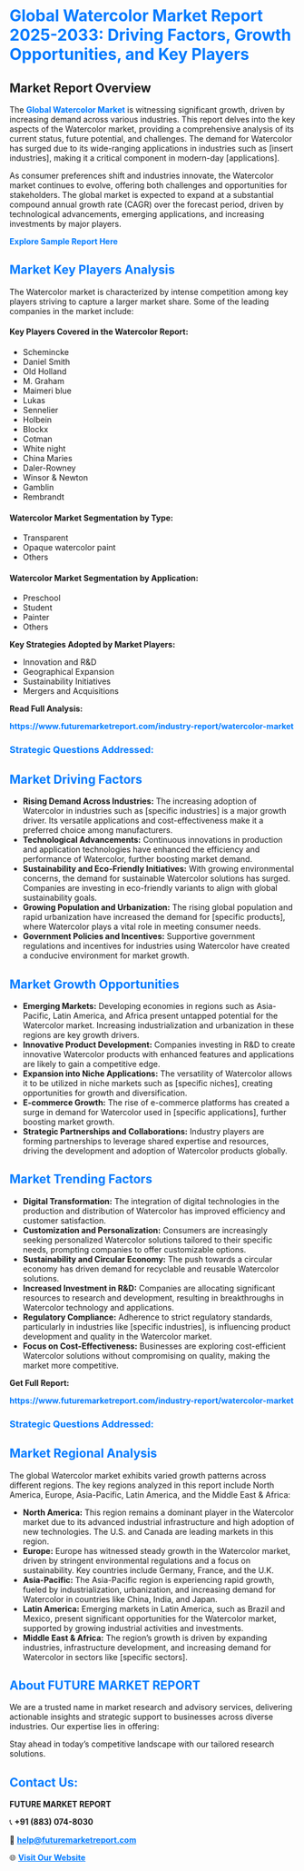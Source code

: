<h1 style="color: #007BFF;">Global Watercolor Market Report 2025-2033: Driving Factors, Growth Opportunities, and Key Players</h1>

<section id="overview">
<h2>Market Report Overview</h2>
<p>The <a href="https://www.futuremarketreport.com/industry-report/watercolor-market" style="color: #007BFF; text-decoration: none;"><strong>Global Watercolor Market</strong></a> is witnessing significant growth, driven by increasing demand across various industries. This report delves into the key aspects of the Watercolor market, providing a comprehensive analysis of its current status, future potential, and challenges. The demand for Watercolor has surged due to its wide-ranging applications in industries such as [insert industries], making it a critical component in modern-day [applications].</p>
<p>As consumer preferences shift and industries innovate, the Watercolor market continues to evolve, offering both challenges and opportunities for stakeholders. The global market is expected to expand at a substantial compound annual growth rate (CAGR) over the forecast period, driven by technological advancements, emerging applications, and increasing investments by major players.</p>
</section>

<section id="overview">
<p><a href="https://www.futuremarketreport.com/request-sample/reportId=107585" style="color: #007BFF; text-decoration: none;"><strong>Explore Sample Report Here</strong></a></p>
</section>

<section id="key-players">
<h2 style="color: #007BFF;">Market Key Players Analysis</h2>
<p>The Watercolor market is characterized by intense competition among key players striving to capture a larger market share. Some of the leading companies in the market include:</p>
<h4>Key Players Covered in the Watercolor Report:</h4>
<ul><li>Schemincke</li><li>Daniel Smith</li><li>Old Holland</li><li>M. Graham</li><li>Maimeri blue</li><li>Lukas</li><li>Sennelier</li><li>Holbein</li><li>Blockx</li><li>Cotman</li><li>White night</li><li>China Maries</li><li>Daler-Rowney</li><li>Winsor &amp; Newton</li><li>Gamblin</li><li>Rembrandt</li></ul>
<h4>Watercolor Market Segmentation by Type:</h4>
<ul><li>Transparent</li><li>Opaque watercolor paint</li><li>Others</li></ul>

<h4>Watercolor Market Segmentation by Application:</h4>
<ul><li>Preschool</li><li>Student</li><li>Painter</li><li>Others</li></ul>
<p><strong>Key Strategies Adopted by Market Players:</strong></p>
<ul>
<li>Innovation and R&D</li>
<li>Geographical Expansion</li>
<li>Sustainability Initiatives</li>
<li>Mergers and Acquisitions</li>
</ul>
</section>

<section>
<p><strong>Read Full Analysis: </strong></p><a href="https://www.futuremarketreport.com/industry-report/watercolor-market" style="color: #007BFF; text-decoration: none;"><strong>https://www.futuremarketreport.com/industry-report/watercolor-market</strong></a>
<h3 style="color: #007BFF;">Strategic Questions Addressed:</h3>
</section>

<section id="driving-factors">
<h2 style="color: #007BFF;">Market Driving Factors</h2>
<ul>
<li><strong>Rising Demand Across Industries:</strong> The increasing adoption of Watercolor in industries such as [specific industries] is a major growth driver. Its versatile applications and cost-effectiveness make it a preferred choice among manufacturers.</li>
<li><strong>Technological Advancements:</strong> Continuous innovations in production and application technologies have enhanced the efficiency and performance of Watercolor, further boosting market demand.</li>
<li><strong>Sustainability and Eco-Friendly Initiatives:</strong> With growing environmental concerns, the demand for sustainable Watercolor solutions has surged. Companies are investing in eco-friendly variants to align with global sustainability goals.</li>
<li><strong>Growing Population and Urbanization:</strong> The rising global population and rapid urbanization have increased the demand for [specific products], where Watercolor plays a vital role in meeting consumer needs.</li>
<li><strong>Government Policies and Incentives:</strong> Supportive government regulations and incentives for industries using Watercolor have created a conducive environment for market growth.</li>
</ul>
</section>

<section id="growth-opportunities">
<h2 style="color: #007BFF;">Market Growth Opportunities</h2>
<ul>
<li><strong>Emerging Markets:</strong> Developing economies in regions such as Asia-Pacific, Latin America, and Africa present untapped potential for the Watercolor market. Increasing industrialization and urbanization in these regions are key growth drivers.</li>
<li><strong>Innovative Product Development:</strong> Companies investing in R&D to create innovative Watercolor products with enhanced features and applications are likely to gain a competitive edge.</li>
<li><strong>Expansion into Niche Applications:</strong> The versatility of Watercolor allows it to be utilized in niche markets such as [specific niches], creating opportunities for growth and diversification.</li>
<li><strong>E-commerce Growth:</strong> The rise of e-commerce platforms has created a surge in demand for Watercolor used in [specific applications], further boosting market growth.</li>
<li><strong>Strategic Partnerships and Collaborations:</strong> Industry players are forming partnerships to leverage shared expertise and resources, driving the development and adoption of Watercolor products globally.</li>
</ul>
</section>

<section id="trending-factors">
<h2 style="color: #007BFF;">Market Trending Factors</h2>
<ul>
<li><strong>Digital Transformation:</strong> The integration of digital technologies in the production and distribution of Watercolor has improved efficiency and customer satisfaction.</li>
<li><strong>Customization and Personalization:</strong> Consumers are increasingly seeking personalized Watercolor solutions tailored to their specific needs, prompting companies to offer customizable options.</li>
<li><strong>Sustainability and Circular Economy:</strong> The push towards a circular economy has driven demand for recyclable and reusable Watercolor solutions.</li>
<li><strong>Increased Investment in R&D:</strong> Companies are allocating significant resources to research and development, resulting in breakthroughs in Watercolor technology and applications.</li>
<li><strong>Regulatory Compliance:</strong> Adherence to strict regulatory standards, particularly in industries like [specific industries], is influencing product development and quality in the Watercolor market.</li>
<li><strong>Focus on Cost-Effectiveness:</strong> Businesses are exploring cost-efficient Watercolor solutions without compromising on quality, making the market more competitive.</li>
</ul>
</section>

<section>
<p><strong>Get Full Report: </strong></p><a href="https://www.futuremarketreport.com/industry-report/watercolor-market" style="color: #007BFF; text-decoration: none;"><strong>https://www.futuremarketreport.com/industry-report/watercolor-market</strong></a>
<h3 style="color: #007BFF;">Strategic Questions Addressed:</h3>
</section>


<section id="regional-analysis">
<h2 style="color: #007BFF;">Market Regional Analysis</h2>
<p>The global Watercolor market exhibits varied growth patterns across different regions. The key regions analyzed in this report include North America, Europe, Asia-Pacific, Latin America, and the Middle East & Africa:</p>
<ul>
<li><strong>North America:</strong> This region remains a dominant player in the Watercolor market due to its advanced industrial infrastructure and high adoption of new technologies. The U.S. and Canada are leading markets in this region.</li>
<li><strong>Europe:</strong> Europe has witnessed steady growth in the Watercolor market, driven by stringent environmental regulations and a focus on sustainability. Key countries include Germany, France, and the U.K.</li>
<li><strong>Asia-Pacific:</strong> The Asia-Pacific region is experiencing rapid growth, fueled by industrialization, urbanization, and increasing demand for Watercolor in countries like China, India, and Japan.</li>
<li><strong>Latin America:</strong> Emerging markets in Latin America, such as Brazil and Mexico, present significant opportunities for the Watercolor market, supported by growing industrial activities and investments.</li>
<li><strong>Middle East & Africa:</strong> The region’s growth is driven by expanding industries, infrastructure development, and increasing demand for Watercolor in sectors like [specific sectors].</li>
</ul>
</section>

<footer>
<h2 style="color: #007BFF;">About FUTURE MARKET REPORT</h2>
<p>We are a trusted name in market research and advisory services, delivering actionable insights and strategic support to businesses across diverse industries. Our expertise lies in offering:</p>

<p>Stay ahead in today’s competitive landscape with our tailored research solutions.</p>

<h2 style="color: #007BFF;">Contact Us:</h2>
<p><strong>FUTURE MARKET REPORT</strong></p>
<p>📞 <strong>+91 (883) 074-8030</strong></p>
<p>📧 <strong><a href="mailto:help@futuremarketreport.com" style="color: #007BFF;">help@futuremarketreport.com</a></strong></p>
<p>🌐 <strong><a href="https://www.futuremarketreport.com/" style="color: #007BFF;">Visit Our Website</a></strong></p>
</footer>